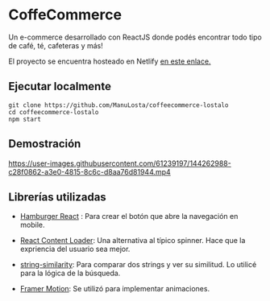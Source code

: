 # CoffeCommerce

Un e-commerce desarrollado con ReactJS donde podés encontrar todo tipo de café, té, cafeteras y más!

El proyecto se encuentra hosteado en Netlify [en este enlace.](https://coffeecommerce.netlify.app/)

## Ejecutar localmente

```
git clone https://github.com/ManuLosta/coffeecommerce-lostalo
cd coffeecommerce-lostalo
npm start
```

## Demostración

https://user-images.githubusercontent.com/61239197/144262988-c28f0862-a3e0-4815-8c6c-d8aa76d81944.mp4

## Librerías utilizadas

- [Hamburger React](https://www.npmjs.com/package/hamburger-react) : Para crear el botón que abre la navegación en mobile.

- [React Content Loader](https://github.com/danilowoz/react-content-loader): Una alternativa al típico spinner. Hace que la expriencia del usuario sea mejor.

- [string-similarity](https://www.npmjs.com/package/string-similarity): Para comparar dos strings y ver su similitud. Lo utilicé para la lógica de la búsqueda.

- [Framer Motion](https://www.framer.com/motion/): Se utilizó para implementar animaciones.
